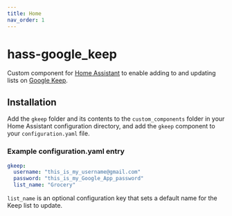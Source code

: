 ```yaml
---
title: Home
nav_order: 1
---
```


# hass-google_keep
Custom component for [Home Assistant](https://home-assistant.io/) to enable adding to and updating lists on [Google Keep](https://keep.google.com/).

## Installation
Add the `gkeep` folder and its contents to the `custom_components` folder in your Home Assistant configuration directory, and add the `gkeep` component to your `configuration.yaml` file.

### Example configuration.yaml entry
```yaml
gkeep:
  username: "this_is_my_username@gmail.com"
  password: "this_is_my_Google_App_password"
  list_name: "Grocery"
```
`list_name` is an optional configuration key that sets a default name for the Keep list to update.
